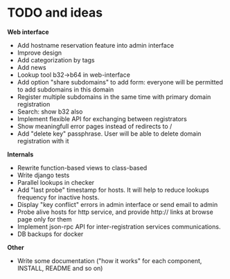 
TODO and ideas
==============

**Web interface**
* Add hostname reservation feature into admin interface
* Improve design
* Add categorization by tags
* Add news
* Lookup tool b32->b64 in web-interface
* Add option "share subdomains" to add form: everyone will be permitted to add subdomains in this domain
* Register multiple subdomains in the same time with primary domain registration
* Search: show b32 also
* Implement flexible API for exchanging between registrators
* Show meaningfull error pages instead of redirects to /
* Add "delete key" passphrase. User will be able to delete domain registration with it

**Internals**
* Rewrite function-based views to class-based
* Write django tests
* Parallel lookups in checker
* Add "last probe" timestamp for hosts. It will help to reduce lookups frequency for inactive hosts.
* Display "key conflict" errors in admin interface or send email to admin
* Probe alive hosts for http service, and provide http:// links at browse page only for them
* Implement json-rpc API for inter-registration services communications.
* DB backups for docker

**Other**
* Write some documentation ("how it works" for each component, INSTALL, README and so on)
